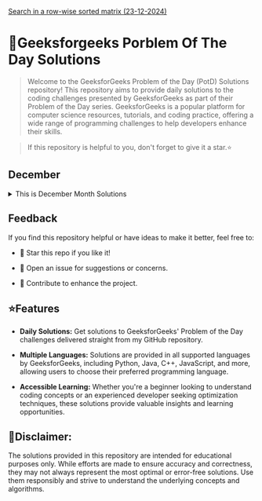 

[Search in a row-wise sorted matrix
(23-12-2024)](https://github.com/HackResist/GeeksForGeeks-POTD/tree/main/2024/December/23-12-2024) 

<!--
<p align="center">
  <a href="#blank"><img src="Geeksforgeeks.png" alt="HackResist"></a>
</p>
<div align='left'>
-->
<h1>📖Geeksforgeeks Porblem Of The Day Solutions</h1> 
</div>

 >Welcome to the GeeksforGeeks Problem of the Day (PotD) Solutions repository! This repository aims to provide daily solutions to the coding challenges presented by GeeksforGeeks as part of their Problem of the Day series. GeeksforGeeks is a popular platform for computer science resources, tutorials, and coding practice, offering a wide range of programming challenges to help developers enhance their skills.

 
 >If this repository is helpful to you, don't forget to give it a star.⭐

## December

<details>
  <summary>This is December Month Solutions</summary>
    
  [17-12-2024](https://github.com/HackResist/GeeksForGeeks-POTD/tree/main/2024/December/17-12-2024)
  
   [18-12-2024](https://github.com/HackResist/GeeksForGeeks-POTD/tree/main/2024/December/18-12-2024)
     
   [19-12-2024](https://github.com/HackResist/GeeksForGeeks-POTD/tree/main/2024/December/19-12-2024)
   
   [20-12-2024](https://github.com/HackResist/GeeksForGeeks-POTD/tree/main/2024/December/20-12-2024)
      
   [21-12-2024](https://github.com/HackResist/GeeksForGeeks-POTD/tree/main/2024/December/21-12-2024)
         
   [22-12-2024](https://github.com/HackResist/GeeksForGeeks-POTD/tree/main/2024/December/22-12-2024)

   [23-12-2024](https://github.com/HackResist/GeeksForGeeks-POTD/tree/main/2024/December/23-12-2024)

  
  </details>

## Feedback

If you find this repository helpful or have ideas to make it better, feel free to:

- 🌟 Star this repo if you like it!

- 📝 Open an issue for suggestions or concerns.

- 🤝 Contribute to enhance the project.


## ⭐️Features
 - **Daily Solutions:**   Get solutions to GeeksforGeeks' Problem of the Day challenges delivered straight from my GitHub repository.


 - **Multiple Languages:** Solutions are provided in all supported languages by GeeksforGeeks, including Python, Java, C++, JavaScript, and more, allowing users to choose their preferred programming language.

 - **Accessible Learning:** Whether you're a beginner looking to understand coding concepts or an experienced developer seeking optimization techniques, these solutions provide valuable insights and learning opportunities.

## **💬Disclaimer:** 
The solutions provided in this repository are intended for educational purposes only. While efforts are made to ensure accuracy and correctness, they may not always represent the most optimal or error-free solutions. Use them responsibly and strive to understand the underlying concepts and algorithms.
